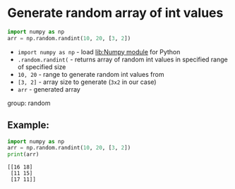 # Generate random array of int values

```python
import numpy as np
arr = np.random.randint(10, 20, [3, 2])
```

- `import numpy as np` - load [lib:Numpy module](/python-numpy/how-to-install-python-numpy-lib) for Python
- `.random.randint(` - returns array of random int values in specified range of specified size
- `10, 20` - range to generate random int values from
- `[3, 2]` - array size to generate (`3x2` in our case)
- `arr` - generated array

group: random

## Example: 
```python
import numpy as np
arr = np.random.randint(10, 20, [3, 2])
print(arr)
```
```
[[16 18]
 [11 15]
 [17 11]]

```

